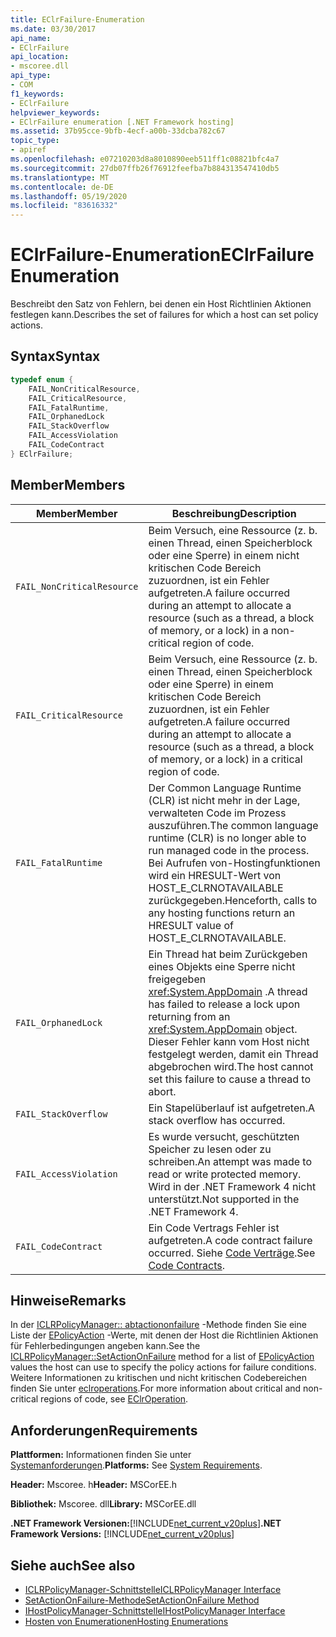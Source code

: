 ```yaml
---
title: EClrFailure-Enumeration
ms.date: 03/30/2017
api_name:
- EClrFailure
api_location:
- mscoree.dll
api_type:
- COM
f1_keywords:
- EClrFailure
helpviewer_keywords:
- EClrFailure enumeration [.NET Framework hosting]
ms.assetid: 37b95cce-9bfb-4ecf-a00b-33dcba782c67
topic_type:
- apiref
ms.openlocfilehash: e07210203d8a8010890eeb511ff1c08821bfc4a7
ms.sourcegitcommit: 27db07ffb26f76912feefba7b884313547410db5
ms.translationtype: MT
ms.contentlocale: de-DE
ms.lasthandoff: 05/19/2020
ms.locfileid: "83616332"
---
```

# <a name="eclrfailure-enumeration"></a><span data-ttu-id="63ffe-102">EClrFailure-Enumeration</span><span class="sxs-lookup"><span data-stu-id="63ffe-102">EClrFailure Enumeration</span></span>
<span data-ttu-id="63ffe-103">Beschreibt den Satz von Fehlern, bei denen ein Host Richtlinien Aktionen festlegen kann.</span><span class="sxs-lookup"><span data-stu-id="63ffe-103">Describes the set of failures for which a host can set policy actions.</span></span>  
  
## <a name="syntax"></a><span data-ttu-id="63ffe-104">Syntax</span><span class="sxs-lookup"><span data-stu-id="63ffe-104">Syntax</span></span>  
  
```cpp  
typedef enum {  
    FAIL_NonCriticalResource,  
    FAIL_CriticalResource,  
    FAIL_FatalRuntime,  
    FAIL_OrphanedLock  
    FAIL_StackOverflow  
    FAIL_AccessViolation  
    FAIL_CodeContract  
} EClrFailure;  
```  
  
## <a name="members"></a><span data-ttu-id="63ffe-105">Member</span><span class="sxs-lookup"><span data-stu-id="63ffe-105">Members</span></span>  
  
|<span data-ttu-id="63ffe-106">Member</span><span class="sxs-lookup"><span data-stu-id="63ffe-106">Member</span></span>|<span data-ttu-id="63ffe-107">Beschreibung</span><span class="sxs-lookup"><span data-stu-id="63ffe-107">Description</span></span>|  
|------------|-----------------|  
|`FAIL_NonCriticalResource`|<span data-ttu-id="63ffe-108">Beim Versuch, eine Ressource (z. b. einen Thread, einen Speicherblock oder eine Sperre) in einem nicht kritischen Code Bereich zuzuordnen, ist ein Fehler aufgetreten.</span><span class="sxs-lookup"><span data-stu-id="63ffe-108">A failure occurred during an attempt to allocate a resource (such as a thread, a block of memory, or a lock) in a non-critical region of code.</span></span>|  
|`FAIL_CriticalResource`|<span data-ttu-id="63ffe-109">Beim Versuch, eine Ressource (z. b. einen Thread, einen Speicherblock oder eine Sperre) in einem kritischen Code Bereich zuzuordnen, ist ein Fehler aufgetreten.</span><span class="sxs-lookup"><span data-stu-id="63ffe-109">A failure occurred during an attempt to allocate a resource (such as a thread, a block of memory, or a lock) in a critical region of code.</span></span>|  
|`FAIL_FatalRuntime`|<span data-ttu-id="63ffe-110">Der Common Language Runtime (CLR) ist nicht mehr in der Lage, verwalteten Code im Prozess auszuführen.</span><span class="sxs-lookup"><span data-stu-id="63ffe-110">The common language runtime (CLR) is no longer able to run managed code in the process.</span></span> <span data-ttu-id="63ffe-111">Bei Aufrufen von-Hostingfunktionen wird ein HRESULT-Wert von HOST_E_CLRNOTAVAILABLE zurückgegeben.</span><span class="sxs-lookup"><span data-stu-id="63ffe-111">Henceforth, calls to any hosting functions return an HRESULT value of HOST_E_CLRNOTAVAILABLE.</span></span>|  
|`FAIL_OrphanedLock`|<span data-ttu-id="63ffe-112">Ein Thread hat beim Zurückgeben eines Objekts eine Sperre nicht freigegeben <xref:System.AppDomain> .</span><span class="sxs-lookup"><span data-stu-id="63ffe-112">A thread has failed to release a lock upon returning from an <xref:System.AppDomain> object.</span></span> <span data-ttu-id="63ffe-113">Dieser Fehler kann vom Host nicht festgelegt werden, damit ein Thread abgebrochen wird.</span><span class="sxs-lookup"><span data-stu-id="63ffe-113">The host cannot set this failure to cause a thread to abort.</span></span>|  
|`FAIL_StackOverflow`|<span data-ttu-id="63ffe-114">Ein Stapelüberlauf ist aufgetreten.</span><span class="sxs-lookup"><span data-stu-id="63ffe-114">A stack overflow has occurred.</span></span>|  
|`FAIL_AccessViolation`|<span data-ttu-id="63ffe-115">Es wurde versucht, geschützten Speicher zu lesen oder zu schreiben.</span><span class="sxs-lookup"><span data-stu-id="63ffe-115">An attempt was made to read or write protected memory.</span></span> <span data-ttu-id="63ffe-116">Wird in der .NET Framework 4 nicht unterstützt.</span><span class="sxs-lookup"><span data-stu-id="63ffe-116">Not supported in the .NET Framework 4.</span></span>|  
|`FAIL_CodeContract`|<span data-ttu-id="63ffe-117">Ein Code Vertrags Fehler ist aufgetreten.</span><span class="sxs-lookup"><span data-stu-id="63ffe-117">A code contract failure occurred.</span></span> <span data-ttu-id="63ffe-118">Siehe [Code Verträge](../../debug-trace-profile/code-contracts.md).</span><span class="sxs-lookup"><span data-stu-id="63ffe-118">See [Code Contracts](../../debug-trace-profile/code-contracts.md).</span></span>|  
  
## <a name="remarks"></a><span data-ttu-id="63ffe-119">Hinweise</span><span class="sxs-lookup"><span data-stu-id="63ffe-119">Remarks</span></span>  
 <span data-ttu-id="63ffe-120">In der [ICLRPolicyManager:: abtactiononfailure](../../../../docs/framework/unmanaged-api/hosting/iclrpolicymanager-setactiononfailure-method.md) -Methode finden Sie eine Liste der [EPolicyAction](../../../../docs/framework/unmanaged-api/hosting/epolicyaction-enumeration.md) -Werte, mit denen der Host die Richtlinien Aktionen für Fehlerbedingungen angeben kann.</span><span class="sxs-lookup"><span data-stu-id="63ffe-120">See the [ICLRPolicyManager::SetActionOnFailure](../../../../docs/framework/unmanaged-api/hosting/iclrpolicymanager-setactiononfailure-method.md) method for a list of [EPolicyAction](../../../../docs/framework/unmanaged-api/hosting/epolicyaction-enumeration.md) values the host can use to specify the policy actions for failure conditions.</span></span> <span data-ttu-id="63ffe-121">Weitere Informationen zu kritischen und nicht kritischen Codebereichen finden Sie unter [eclroperations](eclroperation-enumeration.md).</span><span class="sxs-lookup"><span data-stu-id="63ffe-121">For more information about critical and non-critical regions of code, see [EClrOperation](eclroperation-enumeration.md).</span></span>  
  
## <a name="requirements"></a><span data-ttu-id="63ffe-122">Anforderungen</span><span class="sxs-lookup"><span data-stu-id="63ffe-122">Requirements</span></span>  
 <span data-ttu-id="63ffe-123">**Plattformen:** Informationen finden Sie unter [Systemanforderungen](../../get-started/system-requirements.md).</span><span class="sxs-lookup"><span data-stu-id="63ffe-123">**Platforms:** See [System Requirements](../../get-started/system-requirements.md).</span></span>  
  
 <span data-ttu-id="63ffe-124">**Header:** Mscoree. h</span><span class="sxs-lookup"><span data-stu-id="63ffe-124">**Header:** MSCorEE.h</span></span>  
  
 <span data-ttu-id="63ffe-125">**Bibliothek:** Mscoree. dll</span><span class="sxs-lookup"><span data-stu-id="63ffe-125">**Library:** MSCorEE.dll</span></span>  
  
 <span data-ttu-id="63ffe-126">**.NET Framework Versionen:**[!INCLUDE[net_current_v20plus](../../../../includes/net-current-v20plus-md.md)]</span><span class="sxs-lookup"><span data-stu-id="63ffe-126">**.NET Framework Versions:** [!INCLUDE[net_current_v20plus](../../../../includes/net-current-v20plus-md.md)]</span></span>  
  
## <a name="see-also"></a><span data-ttu-id="63ffe-127">Siehe auch</span><span class="sxs-lookup"><span data-stu-id="63ffe-127">See also</span></span>

- [<span data-ttu-id="63ffe-128">ICLRPolicyManager-Schnittstelle</span><span class="sxs-lookup"><span data-stu-id="63ffe-128">ICLRPolicyManager Interface</span></span>](iclrpolicymanager-interface.md)
- [<span data-ttu-id="63ffe-129">SetActionOnFailure-Methode</span><span class="sxs-lookup"><span data-stu-id="63ffe-129">SetActionOnFailure Method</span></span>](iclrpolicymanager-setactiononfailure-method.md)
- [<span data-ttu-id="63ffe-130">IHostPolicyManager-Schnittstelle</span><span class="sxs-lookup"><span data-stu-id="63ffe-130">IHostPolicyManager Interface</span></span>](ihostpolicymanager-interface.md)
- [<span data-ttu-id="63ffe-131">Hosten von Enumerationen</span><span class="sxs-lookup"><span data-stu-id="63ffe-131">Hosting Enumerations</span></span>](hosting-enumerations.md)
